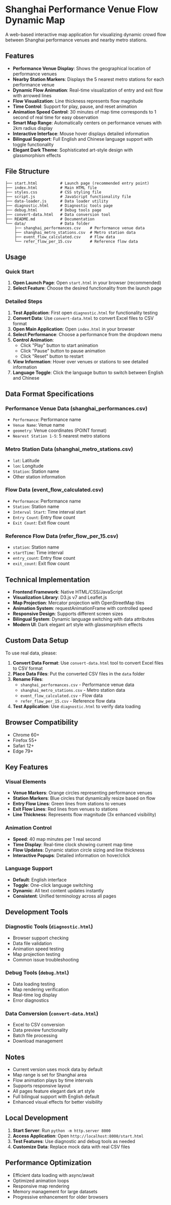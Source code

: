 # Shanghai Performance Venue Flow Dynamic Map

A web-based interactive map application for visualizing dynamic crowd flow between Shanghai performance venues and nearby metro stations.

## Features

- **Performance Venue Display**: Shows the geographical location of performance venues
- **Nearby Station Markers**: Displays the 5 nearest metro stations for each performance venue
- **Dynamic Flow Animation**: Real-time visualization of entry and exit flow with arrowed lines
- **Flow Visualization**: Line thickness represents flow magnitude
- **Time Control**: Support for play, pause, and reset animation
- **Animation Speed Control**: 30 minutes of map time corresponds to 1 second of real time for easy observation
- **Smart Map Range**: Automatically centers on performance venues with 2km radius display
- **Interactive Interface**: Mouse hover displays detailed information
- **Bilingual Support**: Full English and Chinese language support with toggle functionality
- **Elegant Dark Theme**: Sophisticated art-style design with glassmorphism effects

## File Structure

```
├── start.html          # Launch page (recommended entry point)
├── index.html          # Main HTML file
├── styles.css          # CSS styling file
├── script.js           # JavaScript functionality file
├── data-loader.js      # Data loader utility
├── diagnostic.html     # Diagnostic tools page
├── debug.html          # Debug tools page
├── convert-data.html   # Data conversion tool
├── README.md           # Documentation
└── data/               # Data folder
    ├── shanghai_performances.csv    # Performance venue data
    ├── shanghai_metro_stations.csv  # Metro station data
    ├── event_flow_calculated.csv    # Flow data
    └── refer_flow_per_15.csv        # Reference flow data
```

## Usage

### Quick Start
1. **Open Launch Page**: Open `start.html` in your browser (recommended)
2. **Select Feature**: Choose the desired functionality from the launch page

### Detailed Steps
1. **Test Application**: First open `diagnostic.html` for functionality testing
2. **Convert Data**: Use `convert-data.html` to convert Excel files to CSV format
3. **Open Main Application**: Open `index.html` in your browser
4. **Select Performance**: Choose a performance from the dropdown menu
5. **Control Animation**:
   - Click "Play" button to start animation
   - Click "Pause" button to pause animation
   - Click "Reset" button to restart
6. **View Information**: Hover over venues or stations to see detailed information
7. **Language Toggle**: Click the language button to switch between English and Chinese

## Data Format Specifications

### Performance Venue Data (shanghai_performances.csv)
- `Performance`: Performance name
- `Venue Name`: Venue name
- `geometry`: Venue coordinates (POINT format)
- `Nearest Station 1-5`: 5 nearest metro stations

### Metro Station Data (shanghai_metro_stations.csv)
- `lat`: Latitude
- `lon`: Longitude
- `Station`: Station name
- Other station information

### Flow Data (event_flow_calculated.csv)
- `Performance`: Performance name
- `Station`: Station name
- `Interval Start`: Time interval start
- `Entry Count`: Entry flow count
- `Exit Count`: Exit flow count

### Reference Flow Data (refer_flow_per_15.csv)
- `station`: Station name
- `startTime`: Time interval
- `entry_count`: Entry flow count
- `exit_count`: Exit flow count

## Technical Implementation

- **Frontend Framework**: Native HTML/CSS/JavaScript
- **Visualization Library**: D3.js v7 and Leaflet.js
- **Map Projection**: Mercator projection with OpenStreetMap tiles
- **Animation System**: requestAnimationFrame with controlled speed
- **Responsive Design**: Supports different screen sizes
- **Bilingual System**: Dynamic language switching with data attributes
- **Modern UI**: Dark elegant art style with glassmorphism effects

## Custom Data Setup

To use real data, please:

1. **Convert Data Format**: Use `convert-data.html` tool to convert Excel files to CSV format
2. **Place Data Files**: Put the converted CSV files in the `data` folder
3. **Rename Files**:
   - `shanghai_performances.csv` - Performance venue data
   - `shanghai_metro_stations.csv` - Metro station data
   - `event_flow_calculated.csv` - Flow data
   - `refer_flow_per_15.csv` - Reference flow data
4. **Test Application**: Use `diagnostic.html` to verify data loading

## Browser Compatibility

- Chrome 60+
- Firefox 55+
- Safari 12+
- Edge 79+

## Key Features

### Visual Elements
- **Venue Markers**: Orange circles representing performance venues
- **Station Markers**: Blue circles that dynamically resize based on flow
- **Entry Flow Lines**: Green lines from stations to venues
- **Exit Flow Lines**: Red lines from venues to stations
- **Line Thickness**: Represents flow magnitude (3x enhanced visibility)

### Animation Control
- **Speed**: 40 map minutes per 1 real second
- **Time Display**: Real-time clock showing current map time
- **Flow Updates**: Dynamic station circle sizing and line thickness
- **Interactive Popups**: Detailed information on hover/click

### Language Support
- **Default**: English interface
- **Toggle**: One-click language switching
- **Dynamic**: All text content updates instantly
- **Consistent**: Unified terminology across all pages

## Development Tools

### Diagnostic Tools (`diagnostic.html`)
- Browser support checking
- Data file validation
- Animation speed testing
- Map projection testing
- Common issue troubleshooting

### Debug Tools (`debug.html`)
- Data loading testing
- Map rendering verification
- Real-time log display
- Error diagnostics

### Data Conversion (`convert-data.html`)
- Excel to CSV conversion
- Data preview functionality
- Batch file processing
- Download management

## Notes

- Current version uses mock data by default
- Map range is set for Shanghai area
- Flow animation plays by time intervals
- Supports responsive layout
- All pages feature elegant dark art style
- Full bilingual support with English default
- Enhanced visual effects for better visibility

## Local Development

1. **Start Server**: Run `python -m http.server 8000`
2. **Access Application**: Open `http://localhost:8000/start.html`
3. **Test Features**: Use diagnostic and debug tools as needed
4. **Customize Data**: Replace mock data with real CSV files

## Performance Optimization

- Efficient data loading with async/await
- Optimized animation loops
- Responsive map rendering
- Memory management for large datasets
- Progressive enhancement for older browsers 